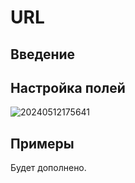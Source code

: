 # URL

## Введение

## Настройка полей

![20240512175641](https://static-docs.nocobase.com/20240512175641.png)

## Примеры

Будет дополнено.